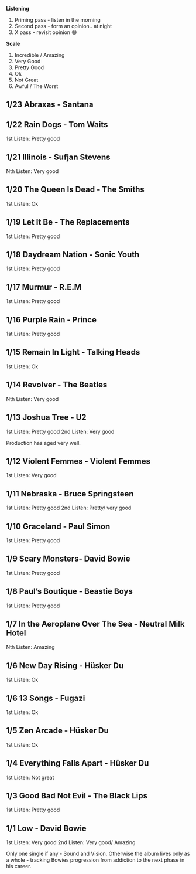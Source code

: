**Listening**
1. Priming pass - listen in the morning
2. Second pass - form an opinion.. at night
3. X pass - revisit opinion 😅

**Scale**
1. Incredible / Amazing
2. Very Good
3. Pretty Good
4. Ok
5. Not Great
6. Awful / The Worst

## 1/23 Abraxas - Santana

## 1/22 Rain Dogs - Tom Waits
1st Listen: Pretty good

## 1/21 Illinois - Sufjan Stevens
Nth Listen: Very good

## 1/20 The Queen Is Dead - The Smiths
1st Listen: Ok

## 1/19 Let It Be - The Replacements
1st Listen: Pretty good

## 1/18 Daydream Nation - Sonic Youth
1st Listen: Pretty good

## 1/17 Murmur - R.E.M
1st Listen: Pretty good

## 1/16 Purple Rain - Prince
1st Listen: Pretty good

## 1/15 Remain In Light - Talking Heads
1st Listen: Ok

## 1/14 Revolver - The Beatles
Nth Listen: Very good

## 1/13 Joshua Tree - U2
1st Listen: Pretty good
2nd Listen: Very good

Production has aged very well.

## 1/12 Violent Femmes - Violent Femmes
1st Listen: Very good

## 1/11 Nebraska - Bruce Springsteen
1st Listen: Pretty good
2nd Listen: Pretty/ very good

## 1/10 Graceland - Paul Simon
1st Listen: Pretty good

## 1/9 Scary Monsters- David Bowie
1st Listen: Pretty good

## 1/8 Paul’s Boutique - Beastie Boys
1st Listen: Pretty good

## 1/7 In the Aeroplane Over The Sea - Neutral Milk Hotel
Nth Listen: Amazing

## 1/6 New Day Rising - Hüsker Du
1st Listen: Ok

## 1/6 13 Songs - Fugazi
1st Listen: Ok

## 1/5 Zen Arcade - Hüsker Du
1st Listen: Ok

## 1/4 Everything Falls Apart - Hüsker Du
1st Listen: Not great

## 1/3 Good Bad Not Evil - The Black Lips
1st Listen: Pretty good

## 1/1 Low - David Bowie
1st Listen: Very good
2nd Listen: Very good/ Amazing

Only one single if any - Sound and Vision. Otherwise the album lives only as a whole - tracking Bowies progression from addiction to the next phase in his career.
